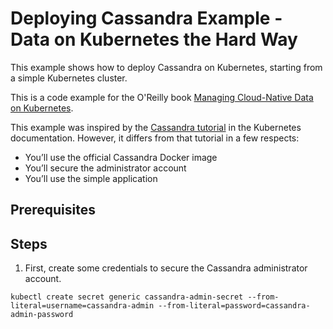 # Deploying Cassandra Example - Data on Kubernetes the Hard Way

This example shows how to deploy Cassandra on Kubernetes, starting from a simple Kubernetes cluster.

This is a code example for the O'Reilly book [Managing Cloud-Native Data on Kubernetes](https://learning.oreilly.com/library/view/managing-cloud-native/9781098111380/).

This example was inspired by the [Cassandra tutorial](https://kubernetes.io/docs/tutorials/stateful-application/cassandra/) in the Kubernetes documentation. However, it differs from that tutorial in a few respects:

* You’ll use the official Cassandra Docker image
* You’ll secure the administrator account 
* You’ll use the simple application

## Prerequisites

## Steps

1. First, create some credentials to secure the Cassandra administrator account.

```   
kubectl create secret generic cassandra-admin-secret --from-literal=username=cassandra-admin --from-literal=password=cassandra-admin-password
```

